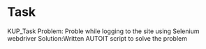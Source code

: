 # Task
KUP_Task
Problem: Proble while logging to the site using Selenium webdriver
Solution:Written AUTOIT script to solve the problem
